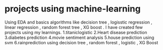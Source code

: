 # projects using machine-learning
Using EDA and basics algorithms like decision tree , logisstic regression , linear regression , random forest tree , XG boost . I have created few  projects using my learnings.
1.titaniclogistic
2.Heart disease prediction 
3.diabetes prediction
4.movie sentiment analysis
5.house prediction using svm
6.rainprediction using decision tree , random forest , logistic  , XG Boost 
